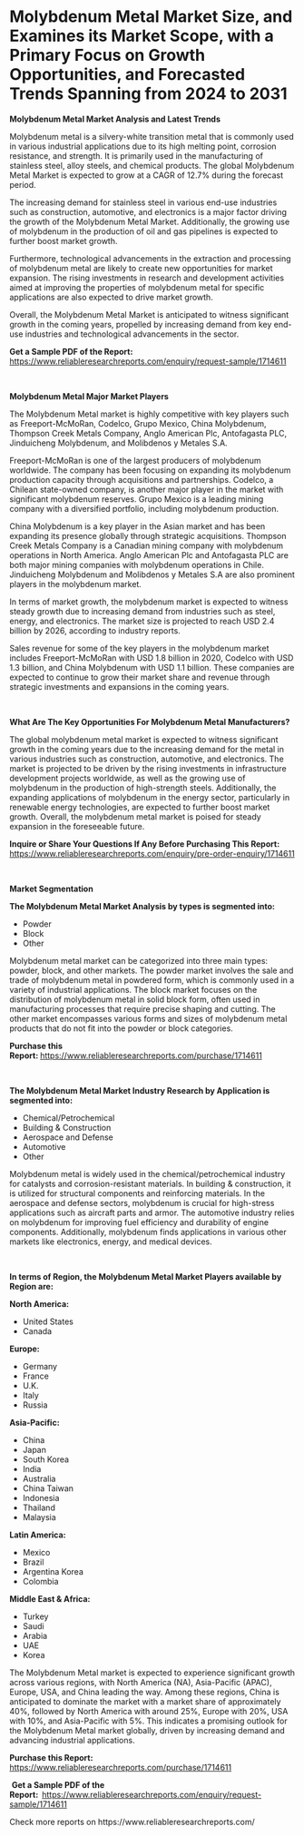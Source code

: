 <p><h1>Molybdenum Metal Market Size, and Examines its Market Scope, with a Primary Focus on Growth Opportunities, and Forecasted Trends Spanning from 2024 to 2031</h1></p><p><strong>Molybdenum Metal Market Analysis and Latest Trends</strong></p>
<p><p>Molybdenum metal is a silvery-white transition metal that is commonly used in various industrial applications due to its high melting point, corrosion resistance, and strength. It is primarily used in the manufacturing of stainless steel, alloy steels, and chemical products. The global Molybdenum Metal Market is expected to grow at a CAGR of 12.7% during the forecast period.</p><p>The increasing demand for stainless steel in various end-use industries such as construction, automotive, and electronics is a major factor driving the growth of the Molybdenum Metal Market. Additionally, the growing use of molybdenum in the production of oil and gas pipelines is expected to further boost market growth.</p><p>Furthermore, technological advancements in the extraction and processing of molybdenum metal are likely to create new opportunities for market expansion. The rising investments in research and development activities aimed at improving the properties of molybdenum metal for specific applications are also expected to drive market growth.</p><p>Overall, the Molybdenum Metal Market is anticipated to witness significant growth in the coming years, propelled by increasing demand from key end-use industries and technological advancements in the sector.</p></p>
<p><strong>Get a Sample PDF of the Report:&nbsp;</strong> <a href="https://www.reliableresearchreports.com/enquiry/request-sample/1714611">https://www.reliableresearchreports.com/enquiry/request-sample/1714611</a></p>
<p>&nbsp;</p>
<p><strong>Molybdenum Metal Major Market Players</strong></p>
<p><p>The Molybdenum Metal market is highly competitive with key players such as Freeport-McMoRan, Codelco, Grupo Mexico, China Molybdenum, Thompson Creek Metals Company, Anglo American Plc, Antofagasta PLC, Jinduicheng Molybdenum, and Molibdenos y Metales S.A.</p><p>Freeport-McMoRan is one of the largest producers of molybdenum worldwide. The company has been focusing on expanding its molybdenum production capacity through acquisitions and partnerships. Codelco, a Chilean state-owned company, is another major player in the market with significant molybdenum reserves. Grupo Mexico is a leading mining company with a diversified portfolio, including molybdenum production.</p><p>China Molybdenum is a key player in the Asian market and has been expanding its presence globally through strategic acquisitions. Thompson Creek Metals Company is a Canadian mining company with molybdenum operations in North America. Anglo American Plc and Antofagasta PLC are both major mining companies with molybdenum operations in Chile. Jinduicheng Molybdenum and Molibdenos y Metales S.A are also prominent players in the molybdenum market.</p><p>In terms of market growth, the molybdenum market is expected to witness steady growth due to increasing demand from industries such as steel, energy, and electronics. The market size is projected to reach USD 2.4 billion by 2026, according to industry reports.</p><p>Sales revenue for some of the key players in the molybdenum market includes Freeport-McMoRan with USD 1.8 billion in 2020, Codelco with USD 1.3 billion, and China Molybdenum with USD 1.1 billion. These companies are expected to continue to grow their market share and revenue through strategic investments and expansions in the coming years.</p></p>
<p>&nbsp;</p>
<p><strong>What Are The Key Opportunities For Molybdenum Metal Manufacturers?</strong></p>
<p><p>The global molybdenum metal market is expected to witness significant growth in the coming years due to the increasing demand for the metal in various industries such as construction, automotive, and electronics. The market is projected to be driven by the rising investments in infrastructure development projects worldwide, as well as the growing use of molybdenum in the production of high-strength steels. Additionally, the expanding applications of molybdenum in the energy sector, particularly in renewable energy technologies, are expected to further boost market growth. Overall, the molybdenum metal market is poised for steady expansion in the foreseeable future.</p></p>
<p><strong>Inquire or Share Your Questions If Any Before Purchasing This Report:</strong> <a href="https://www.reliableresearchreports.com/enquiry/pre-order-enquiry/1714611">https://www.reliableresearchreports.com/enquiry/pre-order-enquiry/1714611</a></p>
<p>&nbsp;</p>
<p><strong>Market Segmentation</strong></p>
<p><strong>The Molybdenum Metal Market Analysis by types is segmented into:</strong></p>
<p><ul><li>Powder</li><li>Block</li><li>Other</li></ul></p>
<p><p>Molybdenum metal market can be categorized into three main types: powder, block, and other markets. The powder market involves the sale and trade of molybdenum metal in powdered form, which is commonly used in a variety of industrial applications. The block market focuses on the distribution of molybdenum metal in solid block form, often used in manufacturing processes that require precise shaping and cutting. The other market encompasses various forms and sizes of molybdenum metal products that do not fit into the powder or block categories.</p></p>
<p><strong>Purchase this Report:&nbsp;</strong><a href="https://www.reliableresearchreports.com/purchase/1714611">https://www.reliableresearchreports.com/purchase/1714611</a></p>
<p>&nbsp;</p>
<p><strong>The Molybdenum Metal Market Industry Research by Application is segmented into:</strong></p>
<p><ul><li>Chemical/Petrochemical</li><li>Building & Construction</li><li>Aerospace and Defense</li><li>Automotive</li><li>Other</li></ul></p>
<p><p>Molybdenum metal is widely used in the chemical/petrochemical industry for catalysts and corrosion-resistant materials. In building & construction, it is utilized for structural components and reinforcing materials. In the aerospace and defense sectors, molybdenum is crucial for high-stress applications such as aircraft parts and armor. The automotive industry relies on molybdenum for improving fuel efficiency and durability of engine components. Additionally, molybdenum finds applications in various other markets like electronics, energy, and medical devices.</p></p>
<p>&nbsp;</p>
<p><strong>In terms of Region, the Molybdenum Metal Market Players available by Region are:</strong></p>
<p>
    <p> <strong> North America: </strong>
        <ul>
            <li>United States</li>
            <li>Canada</li>
        </ul>
        </p> 
    <p> <strong> Europe: </strong>
        <ul>
            <li>Germany</li>
            <li>France</li>
            <li>U.K.</li>
            <li>Italy</li>
            <li>Russia</li>
        </ul>
        </p> 
    <p> <strong> Asia-Pacific: </strong>
        <ul>
            <li>China</li>
            <li>Japan</li>
            <li>South Korea</li>
            <li>India</li>
            <li>Australia</li>
            <li>China Taiwan</li>
            <li>Indonesia</li>
            <li>Thailand</li>
            <li>Malaysia</li>
        </ul>
        </p> 
    <p> <strong> Latin America: </strong>
        <ul>
            <li>Mexico</li>
            <li>Brazil</li>
            <li>Argentina Korea</li>
            <li>Colombia</li>
        </ul>
        </p> 
    <p> <strong> Middle East & Africa: </strong>
        <ul>
            <li>Turkey</li>
            <li>Saudi</li>
            <li>Arabia</li>
            <li>UAE</li>
            <li>Korea</li>
        </ul>
    </p>
    </p>
<p><p>The Molybdenum Metal market is expected to experience significant growth across various regions, with North America (NA), Asia-Pacific (APAC), Europe, USA, and China leading the way. Among these regions, China is anticipated to dominate the market with a market share of approximately 40%, followed by North America with around 25%, Europe with 20%, USA with 10%, and Asia-Pacific with 5%. This indicates a promising outlook for the Molybdenum Metal market globally, driven by increasing demand and advancing industrial applications.</p></p>
<p><strong>Purchase this Report: </strong><a href="https://www.reliableresearchreports.com/purchase/1714611">https://www.reliableresearchreports.com/purchase/1714611</a></p>
<p>&nbsp;<strong>Get a Sample PDF of the Report:&nbsp;&nbsp;</strong><a href="https://www.reliableresearchreports.com/enquiry/request-sample/1714611">https://www.reliableresearchreports.com/enquiry/request-sample/1714611</a></p>
<p><strong></strong></p>
<p>Check more reports on https://www.reliableresearchreports.com/</p>
